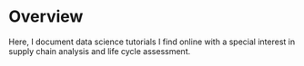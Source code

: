 # Overview

Here, I document data science tutorials I find online with a special interest in supply chain analysis and life cycle assessment. 

```{tableofcontents}
```
